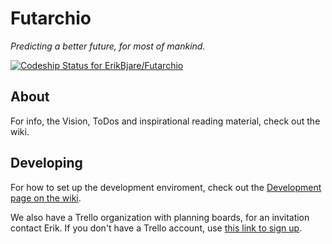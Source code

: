 Futarchio
=========

*Predicting a better future, for most of mankind.*

[![Codeship Status for ErikBjare/Futarchio](https://codeship.com/projects/99df3fa0-60ec-0132-382e-1288075d9375/status)](https://codeship.com/projects/51705)


## About
For info, the Vision, ToDos and inspirational reading material, check out the wiki.

## Developing
For how to set up the development enviroment, check out the [Development page on the wiki](https://github.com/ErikBjare/Futarchio/wiki/Development).

We also have a Trello organization with planning boards, for an invitation contact Erik. If you don't have a Trello account, use [this link to sign up](https://trello.com/erikbjareholt/recommend).
